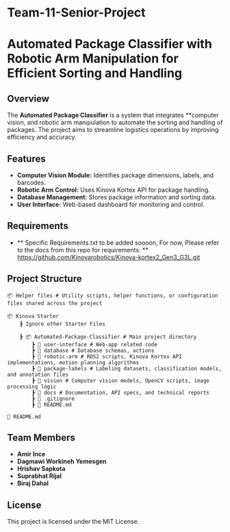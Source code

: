 # Team-11-Senior-Project


# Automated Package Classifier with Robotic Arm Manipulation for Efficient Sorting and Handling

## Overview
The **Automated Package Classifier** is a system that integrates **computer vision, and robotic arm manipulation to automate the sorting and handling of packages. The project aims to streamline logistics operations by improving efficiency and accuracy.

## Features
- **Computer Vision Module:** Identifies package dimensions, labels, and barcodes.
- **Robotic Arm Control:** Uses Kinova Kortex API for package handling.
- **Database Management:** Stores package information and sorting data.
- **User Interface:** Web-based dashboard for monitoring and control.

## Requirements

- ** Specific Requirements.txt to be added soooon, For now, Please refer to the docs from this repo for requirements:  **  https://github.com/Kinovarobotics/Kinova-kortex2_Gen3_G3L.git

## Project Structure
```
📦 Helper files # Utility scripts, helper functions, or configuration files shared across the project

📦 Kinova Starter
    ┣ Ignore other Starter Files
    
    ┣ 📦 Automated-Package-Classifier # Main project directory 
        ┣ 📂 user-interface # Web-app related code
        ┣ 📂 database # Database schemas, actions
        ┣ 📂 robotic-arm # ROS2 scripts, Kinova Kortex API implementations, motion planning algorithms 
        ┣ 📂 package-labels # Labeling datasets, classification models, and annotation files  
        ┣ 📂 vision # Computer vision models, OpenCV scripts, image processing logic
        ┣ 📂 docs # Documentation, API specs, and technical reports  
        ┣ 📜 .gitignore
        ┣ 📜 README.md

📜 README.md

```



## Team Members
- **Amir Ince**
- **Dagmawi Workineh Yemesgen**
- **Hrishav Sapkota**
- **Suprabhat Rijal**
- **Biraj Dahal**

## License
This project is licensed under the MIT License.

